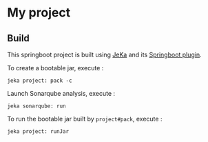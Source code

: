 # My project

## Build

This springboot project is built using [JeKa](https://jeka.dev) and its [Springboot plugin](https://github.com/jeka-dev/jeka/tree/master/plugins/dev.jeka.plugins.springboot).

To create a bootable jar, execute :
```shell
jeka project: pack -c
```

Launch Sonarqube analysis, execute :
```shell
jeka sonarqube: run
```

To run the bootable jar built by `project#pack`, execute :
```shell
jeka project: runJar
```

